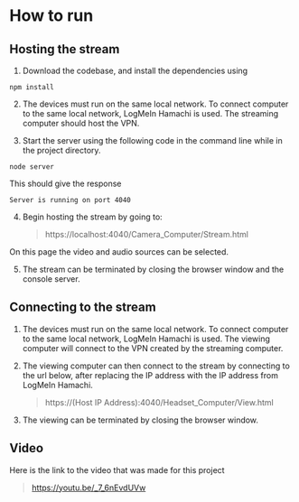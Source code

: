 # How to run

## Hosting the stream

1. Download the codebase, and install the dependencies using

```console
npm install
```

2. The devices must run on the same local network. To connect computer to the same local network, LogMeIn Hamachi is used. The streaming computer should host the VPN.

3. Start the server using the following code in the command line while in the project directory.

```console
node server
```

This should give the response

```console
Server is running on port 4040
```

4. Begin hosting the stream by going to:
    > https://localhost:4040/Camera_Computer/Stream.html

On this page the video and audio sources can be selected.

5. The stream can be terminated by closing the browser window and the console server.

## Connecting to the stream

1. The devices must run on the same local network. To connect computer to the same local network, LogMeIn Hamachi is used. The viewing computer will connect to the VPN created by the streaming computer.

2. The viewing computer can then connect to the stream by connecting to the url below, after replacing the IP address with the IP address from LogMeIn Hamachi.

    > https://(Host IP Address):4040/Headset_Computer/View.html

3. The viewing can be terminated by closing the browser window.

## Video

Here is the link to the video that was made for this project

   > https://youtu.be/_7_6nEvdUVw
